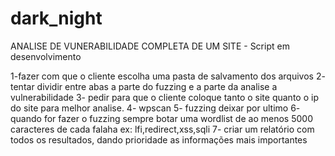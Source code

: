 # dark_night
ANALISE DE VUNERABILIDADE COMPLETA DE UM SITE -  Script em desenvolvimento

1-fazer com que o cliente escolha uma pasta de salvamento dos arquivos
2- tentar dividir entre abas a parte do fuzzing e a parte da analise a vulnerabilidade
3- pedir para que o cliente coloque tanto o site quanto o ip do site para melhor analise.
4- wpscan
5- fuzzing deixar por ultimo
6- quando for fazer o fuzzing sempre botar uma wordlist de ao menos 5000 caracteres de cada falaha ex: lfi,redirect,xss,sqli
7- criar um relatório com todos os resultados, dando prioridade as informações mais importantes
